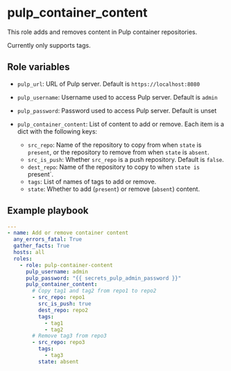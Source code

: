 pulp_container_content
======================

This role adds and removes content in Pulp container repositories.

Currently only supports tags.

Role variables
--------------

* `pulp_url`: URL of Pulp server. Default is `https://localhost:8080`
* `pulp_username`: Username used to access Pulp server. Default is `admin`
* `pulp_password`: Password used to access Pulp server. Default is unset
* `pulp_container_content`: List of content to add or remove. Each item is a dict with the following keys:

  * `src_repo`: Name of the repository to copy from when `state` is `present`,
    or the repository to remove from when `state` is `absent`.
  * `src_is_push`: Whether `src_repo` is a push repository. Default is `false`.
  * `dest_repo`: Name of the repository to copy to when `state is `present`.
  * `tags`: List of names of tags to add or remove.
  * `state`: Whether to add (`present`) or remove (`absent`) content.

Example playbook
----------------

```yaml
---
- name: Add or remove container content
  any_errors_fatal: True
  gather_facts: True
  hosts: all
  roles:
    - role: pulp-container-content
      pulp_username: admin
      pulp_password: "{{ secrets_pulp_admin_password }}"
      pulp_container_content:
        # Copy tag1 and tag2 from repo1 to repo2
        - src_repo: repo1
          src_is_push: true
          dest_repo: repo2
          tags:
            - tag1
            - tag2
        # Remove tag3 from repo3
        - src_repo: repo3
          tags:
            - tag3
          state: absent
```
